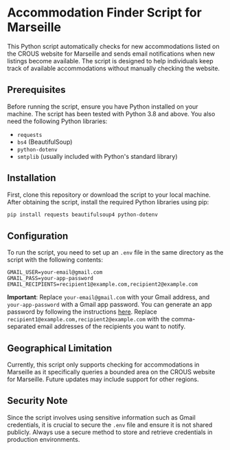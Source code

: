 
# Accommodation Finder Script for Marseille

This Python script automatically checks for new accommodations listed on the CROUS website for Marseille and sends email notifications when new listings become available. The script is designed to help individuals keep track of available accommodations without manually checking the website.

## Prerequisites

Before running the script, ensure you have Python installed on your machine. The script has been tested with Python 3.8 and above. You also need the following Python libraries:
- `requests`
- `bs4` (BeautifulSoup)
- `python-dotenv`
- `smtplib` (usually included with Python's standard library)

## Installation

First, clone this repository or download the script to your local machine. After obtaining the script, install the required Python libraries using pip:

```bash
pip install requests beautifulsoup4 python-dotenv
```

## Configuration

To run the script, you need to set up an `.env` file in the same directory as the script with the following contents:

```
GMAIL_USER=your-email@gmail.com
GMAIL_PASS=your-app-password
EMAIL_RECIPIENTS=recipient1@example.com,recipient2@example.com
```

**Important**: Replace `your-email@gmail.com` with your Gmail address, and `your-app-password` with a Gmail app password. You can generate an app password by following the instructions [here](https://myaccount.google.com/apppasswords). Replace `recipient1@example.com,recipient2@example.com` with the comma-separated email addresses of the recipients you want to notify.

## Geographical Limitation

Currently, this script only supports checking for accommodations in Marseille as it specifically queries a bounded area on the CROUS website for Marseille. Future updates may include support for other regions.

## Security Note

Since the script involves using sensitive information such as Gmail credentials, it is crucial to secure the `.env` file and ensure it is not shared publicly. Always use a secure method to store and retrieve credentials in production environments.
